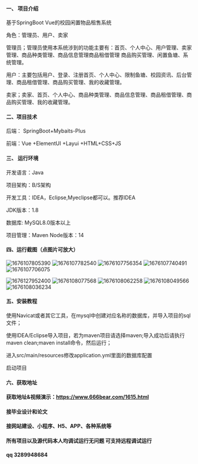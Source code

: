 #### 一、 项目介绍
基于SpringBoot Vue的校园闲置物品租售系统

角色：管理员、用户、卖家

管理员；管理员使用本系统涉到的功能主要有：首页、个人中心、用户管理、卖家管理、商品种类管理、商品信息管理商品租借管理
商品购买管理、闲置鱼塘、系统管理。

用户：主要包括用户、登录、注册首页、个人中心、限制鱼塘、校园资讯、后台管理、商品租借管理、商品购买管理、我的收藏管理。

卖家；卖家、首页、个人中心、商品种类管理、商品信息管理、商品租借管理、商品购买管理、我的收藏管理。

#### 二、项目技术
后端： SpringBoot+Mybaits-Plus

前端：Vue +ElementUI +Layui +HTML+CSS+JS

#### 三、 运行环境
开发语言：Java

项目架构：B/S架构

开发工具：IDEA，Eclipse,Myeclipse都可以。推荐IDEA

JDK版本：1.8

数据库: MySQL8.0版本以上

项目管理：Maven
Node版本：14
#### 四、运行截图（点图片可放大）

![1676107805390](https://github.com/666bears/transactions/assets/143094776/e7f113da-bf40-4fcd-9a93-5e7c971cedd1)
![1676107782540](https://github.com/666bears/transactions/assets/143094776/027e5367-e700-481b-b1a9-efde31143077)
![1676107756354](https://github.com/666bears/transactions/assets/143094776/a21e3f16-4fb9-4d2a-aff2-1104b2cc7add)
![1676107740491](https://github.com/666bears/transactions/assets/143094776/1e645b7e-c0dd-4c68-898e-54936e86958d)
![1676107706075](https://github.com/666bears/transactions/assets/143094776/82a84199-0067-4cbb-ada4-c22f157a855c)

![1676127952400](https://github.com/666bears/transactions/assets/143094776/829d1edd-de48-49b2-a80b-3e3d4daa70a6)
![1676108077568](https://github.com/666bears/transactions/assets/143094776/1ad0364d-ab9f-4335-bdff-ea61551173a9)
![1676108062258](https://github.com/666bears/transactions/assets/143094776/3572e80d-448c-42a1-9749-b1062d32f0b0)
![1676108049566](https://github.com/666bears/transactions/assets/143094776/2a14241c-4724-453b-b779-495c3b80c1e0)
![1676108036234](https://github.com/666bears/transactions/assets/143094776/b2de7225-5f57-42ab-8281-bd34e468013b)


#### 五、安装教程
使用Navicat或者其它工具，在mysql中创建对应名称的数据库，并导入项目的sql文件；

使用IDEA/Eclipse导入项目，若为maven项目请选择maven;导入成功后请执行maven clean;maven install命令，然后运行；

进入src/main/resources修改application.yml里面的数据库配置

启动项目
#### 六、获取地址
#### 获取地址&视频演示：https://www.666bear.com/1615.html

#### 接毕业设计和论文
#### 接网站建设、小程序、H5、APP、各种系统等
#### 所有项目以及源代码本人均调试运行无问题 可支持远程调试运行
#### qq 3289948684
